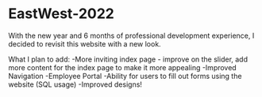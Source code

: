 # EastWest-2022
With the new year and 6 months of professional development experience, I decided to revisit this website with a new look.

What I plan to add:
-More inviting index page - improve on the slider, add more content for the index page to make it more appealing
-Improved Navigation
-Employee Portal
-Ability for users to fill out forms using the website (SQL usage)
-Improved designs!
